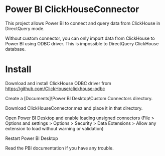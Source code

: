# Power BI ClickHouseConnector

This project allows Power BI to connect and query data from ClickHouse in DirectQuery mode.

Without custom connector, you can only import data from ClickHouse to Power BI using ODBC driver. This is impossible to DirectQuery ClickHouse database.

# Install
Download and install ClickHouse ODBC driver from https://github.com/ClickHouse/clickhouse-odbc

Create a [Documents]\Power BI Desktop\Custom Connectors directory.

Download ClickHouseConnector.mez and place it in that directory.

Open Power BI Desktop and enable loading unsigned connectors (File > Options and settings > Options > Security > Data Extensions > Allow any extension to load without warning or validation)

Restart Power BI Desktop

Read the PBI documentation if you have any trouble.
